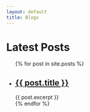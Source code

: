 ```yaml
---
layout: default
title: Blogs
---
```


<h1>Latest Posts</h1>

<ul>
  {% for post in site.posts %}
    <li>
      <h2><a href="{{ post.url | prepend: site.baseurl }}">{{ post.title }}</a></h2>
      {{ post.excerpt }}
    </li>
  {% endfor %}
</ul>
